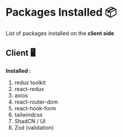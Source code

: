 # Packages Installed 📦

List of packages installed on the **client side** 

## Client 🖥️

**Installed :** 
1. redux toolkit
2. react-redux 
3. axios
4. react-router-dom
5. react-hook-form
6. tailwindcss 
7. ShadCN / UI 
8. Zod (validation)